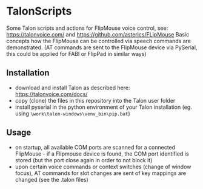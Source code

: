 # TalonScripts
Some Talon scripts and actions for FlipMouse voice control, see: https://talonvoice.com/ and https://github.com/asterics/FLipMouse
Basic concepts how the FlipMouse can be controlled via speech commands are demonstrated. 
(AT commands are sent to the FlipMouse device via PySerial, this could be applied for FABI or FlipPad in similar ways)

## Installation
* download and install Talon as described here: https://talonvoice.com/docs/
* copy (clone) the files in this repository into the Talon user folder
* install pyserial in the python environment of your Talon installation 
  (eg. using `\work\talon-windows\venv_bin\pip.bat`)

## Usage
* on startup, all available COM ports are scanned for a connected FlipMouse - if a Flipmouse device is found, the COM port identified is stored (but the port close again in order to not block it)
* upon certain voice commands or context switches (change of window focus), AT commands for slot changes are sent of key mappings are changed (see the .talon files)
